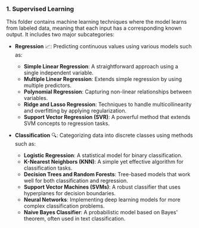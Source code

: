 ### 1. Supervised Learning
This folder contains machine learning techniques where the model learns from labeled data, meaning that each input has a corresponding known output. It includes two major subcategories:

- **Regression** 📈: Predicting continuous values using various models such as:
    - **Simple Linear Regression**: A straightforward approach using a single independent variable.
    - **Multiple Linear Regression**: Extends simple regression by using multiple predictors.
    - **Polynomial Regression**: Capturing non-linear relationships between variables.
    - **Ridge and Lasso Regression**: Techniques to handle multicollinearity and overfitting by applying regularization.
    - **Support Vector Regression (SVR)**: A powerful method that extends SVM concepts to regression tasks.

- **Classification** 🔍: Categorizing data into discrete classes using methods such as:
    - **Logistic Regression**: A statistical model for binary classification.
    - **K-Nearest Neighbors (KNN)**: A simple yet effective algorithm for classification tasks.
    - **Decision Trees and Random Forests**: Tree-based models that work well for both classification and regression.
    - **Support Vector Machines (SVMs)**: A robust classifier that uses hyperplanes for decision boundaries.
    - **Neural Networks**: Implementing deep learning models for more complex classification problems.
    - **Naive Bayes Classifier**: A probabilistic model based on Bayes' theorem, often used in text classification.
